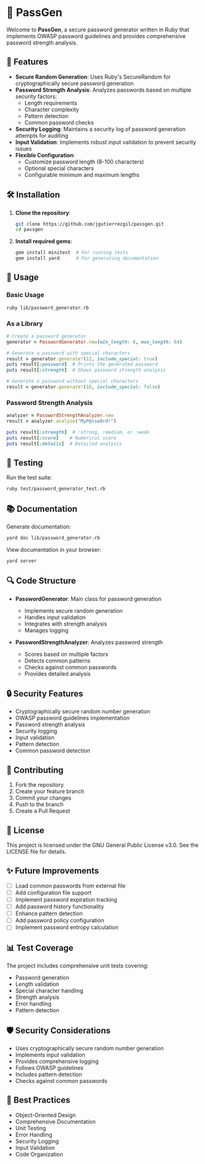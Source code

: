 # 🔐 PassGen

Welcome to **PassGen**, a secure password generator written in Ruby that implements OWASP password guidelines and provides comprehensive password strength analysis.

## 🚀 Features

- **Secure Random Generation**: Uses Ruby's SecureRandom for cryptographically secure password generation
- **Password Strength Analysis**: Analyzes passwords based on multiple security factors:
  - Length requirements
  - Character complexity
  - Pattern detection
  - Common password checks
- **Security Logging**: Maintains a security log of password generation attempts for auditing
- **Input Validation**: Implements robust input validation to prevent security issues
- **Flexible Configuration**: 
  - Customize password length (8-100 characters)
  - Optional special characters
  - Configurable minimum and maximum lengths

## 🛠️ Installation

1. **Clone the repository**:
    ```sh
    git clone https://github.com/jgutierrezgil/passgen.git
    cd passgen
    ```

2. **Install required gems**:
    ```sh
    gem install minitest  # For running tests
    gem install yard      # For generating documentation
    ```

## 📖 Usage

### Basic Usage

```sh
ruby lib/password_generator.rb
```

### As a Library

```ruby
# Create a password generator
generator = PasswordGenerator.new(min_length: 8, max_length: 64)

# Generate a password with special characters
result = generator.generate!(12, include_special: true)
puts result[:password]  # Prints the generated password
puts result[:strength]  # Shows password strength analysis

# Generate a password without special characters
result = generator.generate!(16, include_special: false)
```

### Password Strength Analysis

```ruby
analyzer = PasswordStrengthAnalyzer.new
result = analyzer.analyze("MyP@ssw0rd!")

puts result[:strength]  # :strong, :medium, or :weak
puts result[:score]    # Numerical score
puts result[:details]  # Detailed analysis
```

## 🧪 Testing

Run the test suite:

```sh
ruby test/password_generator_test.rb
```

## 📚 Documentation

Generate documentation:

```sh
yard doc lib/password_generator.rb
```

View documentation in your browser:

```sh
yard server
```

## 🔍 Code Structure

- **PasswordGenerator**: Main class for password generation
  - Implements secure random generation
  - Handles input validation
  - Integrates with strength analysis
  - Manages logging

- **PasswordStrengthAnalyzer**: Analyzes password strength
  - Scores based on multiple factors
  - Detects common patterns
  - Checks against common passwords
  - Provides detailed analysis

## 🔒 Security Features

- Cryptographically secure random number generation
- OWASP password guidelines implementation
- Password strength analysis
- Security logging
- Input validation
- Pattern detection
- Common password detection

## 🤝 Contributing

1. Fork the repository
2. Create your feature branch
3. Commit your changes
4. Push to the branch
5. Create a Pull Request

## 📜 License

This project is licensed under the GNU General Public License v3.0. See the LICENSE file for details.

## ✨ Future Improvements

- [ ] Load common passwords from external file
- [ ] Add configuration file support
- [ ] Implement password expiration tracking
- [ ] Add password history functionality
- [ ] Enhance pattern detection
- [ ] Add password policy configuration
- [ ] Implement password entropy calculation

## 📊 Test Coverage

The project includes comprehensive unit tests covering:
- Password generation
- Length validation
- Special character handling
- Strength analysis
- Error handling
- Pattern detection

## 🛡️ Security Considerations

- Uses cryptographically secure random number generation
- Implements input validation
- Provides comprehensive logging
- Follows OWASP guidelines
- Includes pattern detection
- Checks against common passwords

## 🎯 Best Practices

- Object-Oriented Design
- Comprehensive Documentation
- Unit Testing
- Error Handling
- Security Logging
- Input Validation
- Code Organization
